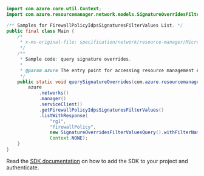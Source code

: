 ```java
import com.azure.core.util.Context;
import com.azure.resourcemanager.network.models.SignatureOverridesFilterValuesQuery;

/** Samples for FirewallPolicyIdpsSignaturesFilterValues List. */
public final class Main {
    /*
     * x-ms-original-file: specification/network/resource-manager/Microsoft.Network/stable/2021-05-01/examples/FirewallPolicyQuerySignatureOverridesFilterValues.json
     */
    /**
     * Sample code: query signature overrides.
     *
     * @param azure The entry point for accessing resource management APIs in Azure.
     */
    public static void querySignatureOverrides(com.azure.resourcemanager.AzureResourceManager azure) {
        azure
            .networks()
            .manager()
            .serviceClient()
            .getFirewallPolicyIdpsSignaturesFilterValues()
            .listWithResponse(
                "rg1",
                "firewallPolicy",
                new SignatureOverridesFilterValuesQuery().withFilterName("severity"),
                Context.NONE);
    }
}
```

Read the [SDK documentation](https://github.com/Azure/azure-sdk-for-java/blob/azure-resourcemanager_2.15.0/sdk/resourcemanager/azure-resourcemanager/README.md) on how to add the SDK to your project and authenticate.
